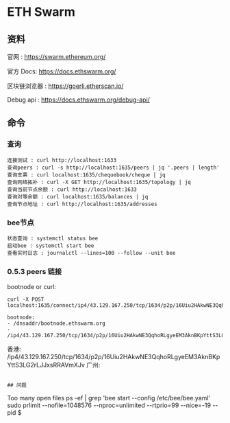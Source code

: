 # ETH Swarm

## 资料
官网 : https://swarm.ethereum.org/

官方 Docs: https://docs.ethswarm.org/

区块链浏览器 : https://goerli.etherscan.io/

Debug api : https://docs.ethswarm.org/debug-api/

## 命令

### 查询
```
连接测试 : curl http://localhost:1633
查询peers : curl -s http://localhost:1635/peers | jq '.peers | length'
查询支票 : curl localhost:1635/chequebook/cheque | jq
查询网络拓补 : curl -X GET http://localhost:1635/topology | jq
查询当前节点余额 : curl http://localhost:1633
查询对等余额 : curl localhost:1635/balances | jq
查询节点地址 : curl http://localhost:1635/addresses

```

### bee节点
```
状态查询 : systemctl status bee
启动bee : systemctl start bee
查看实时日志 : journalctl --lines=100 --follow --unit bee
```
### 0.5.3 peers 链接

bootnode or curl:
```
curl -X POST localhost:1635/connect/ip4/43.129.167.250/tcp/1634/p2p/16Uiu2HAkwNE3QqhoRLgyeEM3AknBKpYttS3LG2rLJJxsRRAVmXJv
```

```
bootnode:
- /dnsaddr/bootnode.ethswarm.org
- /ip4/43.129.167.250/tcp/1634/p2p/16Uiu2HAkwNE3QqhoRLgyeEM3AknBKpYttS3LG2rLJJxsRRAVmXJv
```

香港:  /ip4/43.129.167.250/tcp/1634/p2p/16Uiu2HAkwNE3QqhoRLgyeEM3AknBKpYttS3LG2rLJJxsRRAVmXJv
广州: 
```

## 问题

```
Too many open files
ps -ef | grep 'bee start --config /etc/bee/bee.yaml'
sudo prlimit --nofile=1048576 --nproc=unlimited --rtprio=99 --nice=-19 --pid $

```
